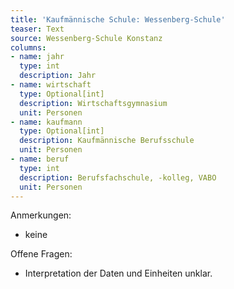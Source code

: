 ```yaml
---
title: 'Kaufmännische Schule: Wessenberg-Schule'
teaser: Text
source: Wessenberg-Schule Konstanz
columns:
- name: jahr
  type: int
  description: Jahr
- name: wirtschaft
  type: Optional[int]
  description: Wirtschaftsgymnasium
  unit: Personen
- name: kaufmann
  type: Optional[int]
  description: Kaufmännische Berufsschule
  unit: Personen
- name: beruf
  type: int
  description: Berufsfachschule, -kolleg, VABO
  unit: Personen
---
```

Anmerkungen:

- keine

Offene Fragen:

- Interpretation der Daten und Einheiten unklar.
